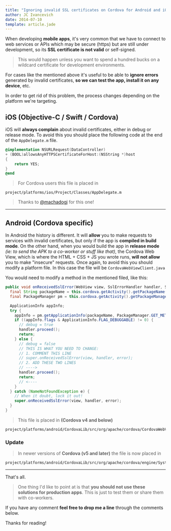 ```yaml
---
title: "Ignoring invalid SSL certificates on Cordova for Android and iOS"
author: JC Ivancevich
date: 2014-07-10
template: article.jade
---
```


When developing **mobile apps**, it's very common that we have to connect to web services or APIs which may be secure (https) but are still under development, so its **SSL certificate is not valid** or self-signed.

> This would happen unless you want to spend a hundred bucks on a wildcard certificate for development environments.

For cases like the mentioned above it's useful to be able to **ignore errors** generated by invalid certificates, **so we can test the app, install it on any device**, etc.

In order to get rid of this problem, the process changes depending on the platform we're targeting.

## iOS (Objective-C / Swift / Cordova)

iOS will **always complain** about invalid certificates, either in debug or release mode. To avoid this you should place the following code at the end of the `AppDelegate.m` file.

```objective-c
@implementation NSURLRequest(DataController)
+ (BOOL)allowsAnyHTTPSCertificateForHost:(NSString *)host
{
    return YES;
}
@end
```

> For Cordova users this file is placed in
```
project/platforms/ios/Project/Classes/AppDelegate.m
```
> Thanks to [@machadogj](http://machadogj.com) for this one!

---

## Android (Cordova specific)

In Android the history is different.
It will **allow** you to make requests to services with invalid certificates, but only if the app is **compiled in build mode**.
On the other hand, when you would build the app in **release mode** *(ie: to send the APK to a co-worker or stuff like that)*, the Cordova Web View, which is where the HTML + CSS + JS you wrote runs, **will not allow** you to make "insecure" requests.
Once again, to avoid this you should modify a platform file. In this case the file will be `CordovaWebViewClient.java`

You would need to modify a method in the mentioned filed, like this:

```java
public void onReceivedSslError(WebView view, SslErrorHandler handler, SslError error) {
  final String packageName = this.cordova.getActivity().getPackageName();
  final PackageManager pm = this.cordova.getActivity().getPackageManager();

  ApplicationInfo appInfo;
  try {
    appInfo = pm.getApplicationInfo(packageName, PackageManager.GET_META_DATA);
    if ((appInfo.flags & ApplicationInfo.FLAG_DEBUGGABLE) != 0) {
      // debug = true
      handler.proceed();
      return;
    } else {
      // debug = false
      // THIS IS WHAT YOU NEED TO CHANGE:
      // 1. COMMENT THIS LINE
      // super.onReceivedSslError(view, handler, error);
      // 2. ADD THESE TWO LINES
      // ---->
      handler.proceed();
      return;
      // <----
    }
  } catch (NameNotFoundException e) {
    // When it doubt, lock it out!
    super.onReceivedSslError(view, handler, error);
  }
}
```

> This file is placed in **(Cordova v4 and below)**
```
project/platforms/android/CordovaLib/src/org/apache/cordova/CordovaWebViewClient.java
```

### **Update**
> In newer versions of **Cordova (v5 and later)** the file is now placed in
```
project/platforms/android/CordovaLib/src/org/apache/cordova/engine/SystemWebViewClient.java
```

---

That's all.

> One thing I'd like to point at is that **you should not use these solutions for production apps**. This is just to test them or share them with co-workers.

If you have any comment **feel free to drop me a line** through the comments below.

Thanks for reading!
